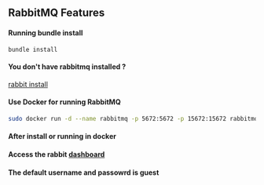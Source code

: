 ## RabbitMQ Features

#### Running bundle install

```
bundle install
```

#### You don't have rabbitmq installed ?
[rabbit install](https://www.rabbitmq.com/download.html)

#### Use Docker for running RabbitMQ

```bash
sudo docker run -d --name rabbitmq -p 5672:5672 -p 15672:15672 rabbitmq:management
```
#### After install or running in docker
#### Access the rabbit [dashboard](http://localhost:15672)
#### The default username and passowrd is **guest**
